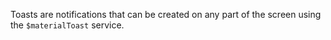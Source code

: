 Toasts are notifications that can be created on any part of the screen using the `$materialToast` service.
